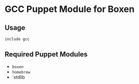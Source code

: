 # GCC Puppet Module for Boxen

## Usage

```puppet
include gcc
```

## Required Puppet Modules

* `boxen`
* `homebrew`
* `stdlib

